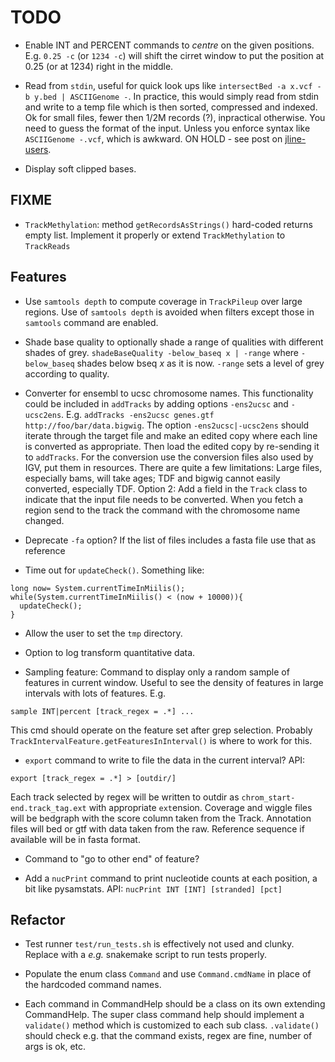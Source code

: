 TODO
====

* Enable INT and PERCENT commands to _centre_ on the given positions. E.g. `0.25 -c` (or `1234 -c`) will shift the cirret window to 
put the position at 0.25 (or at 1234) right in the middle. 

* Read from `stdin`, useful for quick look ups like `intersectBed -a x.vcf -b y.bed | ASCIIGenome -`.
In practice, this would simply read from stdin and write to a temp file which is then sorted, compressed and indexed. 
Ok for small files, fewer then 1/2M records (?), inpractical otherwise. 
You need to guess the format of the input. Unless you enforce syntax like `ASCIIGenome -.vcf`, which is awkward.
ON HOLD - see post on [jline-users](https://groups.google.com/forum/#!topic/jline-users/jCNz0M2ioDc).
 
* Display soft clipped bases.  

FIXME
-----

* `TrackMethylation`: method `getRecordsAsStrings()` hard-coded returns empty list.
  Implement it properly or extend `TrackMethylation` to `TrackReads`

Features
--------

* Use `samtools depth` to compute coverage in `TrackPileup` over large regions. Use of `samtools depth` is avoided when filters except those in `samtools` command 
are enabled.

* Shade base quality to optionally shade a range of qualities with different shades of grey. 
  `shadeBaseQuality -below_baseq x | -range` where `-below_baseq` shades below bseq *x* as it is now.
  `-range` sets a level of grey according to quality.

* Converter for ensembl to ucsc chromosome names. This functionality could be included
  in `addTracks` by adding options `-ens2ucsc` and `-ucsc2ens`. E.g. `addTracks -ens2ucsc genes.gtf http://foo/bar/data.bigwig`.
  The option `-ens2ucsc|-ucsc2ens` should iterate through the target file and make an edited copy 
  where each line is converted as appropriate. Then load the edited copy by re-sending it to `addTracks`. 
  For the conversion use the conversion files also used by IGV, put them in resources.
  There are quite a few limitations: Large files, especially bams, will take ages; TDF and bigwig
  cannot easily converted, especially TDF.
  Option 2: Add a field in the `Track` class to indicate that the input file needs to
  be converted. When you fetch a region send to the track the command with the chromosome
  name changed. 

* Deprecate `-fa` option? If the list of files includes a fasta file use that as reference

* Time out for `updateCheck()`. Something like:

```
long now= System.currentTimeInMiilis();
while(System.currentTimeInMiilis() < (now + 10000)){
  updateCheck();
} 
```

* Allow the user to set the `tmp` directory.

* Option to log transform quantitative data.

* Sampling feature: Command to display only a random sample of features in current window. 
  Useful to see the density of features in large intervals with lots of features. E.g.

```
sample INT|percent [track_regex = .*] ...
```

This cmd should operate on the feature set after grep selection. Probably `TrackIntervalFeature.getFeaturesInInterval()` is where
to work for this.

* `export` command to write to file the data in the current interval? API:

```
export [track_regex = .*] > [outdir/]
```

Each track selected by regex will be written to outdir as `chrom_start-end.track_tag.ext` with appropriate `ext`ension.
Coverage and wiggle files will be bedgraph with the score column taken from the Track. Annotation files will bed or gtf
with data taken from the raw. Reference sequence if available will be in fasta format.

* Command to "go to other end" of feature? 

* Add a `nucPrint` command to print nucleotide counts at each position, a bit like pysamstats. API:
`nucPrint INT [INT] [stranded] [pct]`

Refactor
--------

* Test runner `test/run_tests.sh` is effectively not used and clunky. Replace with a *e.g.* snakemake script to run tests properly.

* Populate the enum class `Command` and use `Command.cmdName` in place of the hardcoded command names.

* Each command in CommandHelp should be a class on its own extending CommandHelp. The super class command help
should implement a `validate()` method which is customized to each sub class. `.validate()` should check e.g.
that the command exists, regex are fine, number of args is ok, etc.
